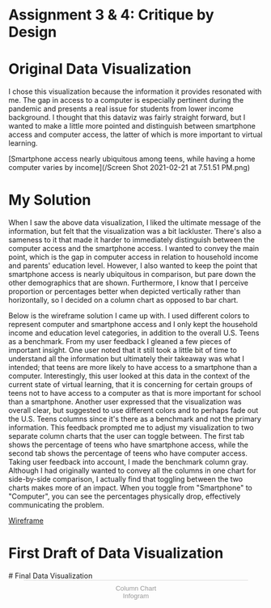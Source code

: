 # Assignment 3 & 4: Critique by Design 

# Original Data Visualization
I chose this visualization because the information it provides resonated with me. The gap in access to a computer is especially pertinent during the pandemic and presents a real issue for students from lower income background. I thought that this dataviz was fairly straight forward, but I wanted to make a little more pointed and distinguish between smartphone access and computer access, the latter of which is more important to virtual learning.

[Smartphone access nearly ubiquitous among teens, while having a home computer varies by income](/Screen Shot 2021-02-21 at 7.51.51 PM.png)

# My Solution
When I saw the above data visualization, I liked the ultimate message of the information, but felt that the visualization was a bit lackluster. There's also a sameness to it that made it harder to immediately distinguish between the computer access and the smartphone access. I wanted to convey the main point, which is the gap in computer access in relation to household income and parents' education level. However, I also wanted to keep the point that smartphone access is nearly ubiquitous in comparison, but pare down the other demographics that are shown. Furthermore, I know that I perceive proportion or percentages better when depicted vertically rather than horizontally, so I decided on a column chart as opposed to bar chart. 

Below is the wireframe solution I came up with. I used different colors to represent computer and smartphone access and I only kept the household income and education level categories, in addition to the overall U.S. Teens as a benchmark. From my user feedback I gleaned a few pieces of important insight. One user noted that it still took a little bit of time to understand all the information but ultimately their takeaway was what I intended; that teens are more likely to have access to a smartphone than a computer. Interestingly, this user looked at this data in the context of the current state of virtual learning, that it is concerning for certain groups of teens not to have access to a computer as that is more important for school than a smartphone. Another user expressed that the visualization was overall clear, but suggested to use different colors and to perhaps fade out the U.S. Teens columns since it's there as a benchmark and not the primary information. This feedback prompted me to adjust my visualization to two separate column charts that the user can toggle between. The first tab shows the percentage of teens who have smartphone access, while the second tab shows the percentage of teens who have computer access. Taking user feedback into account, I made the benchmark column gray. Although I had originally wanted to convey all the columns in one chart for side-by-side comparison, I actually find that toggling between the two charts makes more of an impact. When you toggle from "Smartphone" to "Computer", you can see the percentages physically drop, effectively communicating the problem.

[Wireframe](/wireframe.jpg)

# First Draft of Data Visualization
<div class="flourish-embed flourish-chart" data-src="visualisation/5358302"><script src="https://public.flourish.studio/resources/embed.js"></script></div>
# Final Data Visualization
<div class="infogram-embed" data-id="ecf914e1-bf22-4a22-aa18-9b695129248d" data-type="interactive" data-title="Column Chart"></div><script>!function(e,i,n,s){var t="InfogramEmbeds",d=e.getElementsByTagName("script")[0];if(window[t]&&window[t].initialized)window[t].process&&window[t].process();else if(!e.getElementById(n)){var o=e.createElement("script");o.async=1,o.id=n,o.src="https://e.infogram.com/js/dist/embed-loader-min.js",d.parentNode.insertBefore(o,d)}}(document,0,"infogram-async");</script><div style="padding:8px 0;font-family:Arial!important;font-size:13px!important;line-height:15px!important;text-align:center;border-top:1px solid #dadada;margin:0 30px"><a href="https://infogram.com/ecf914e1-bf22-4a22-aa18-9b695129248d" style="color:#989898!important;text-decoration:none!important;" target="_blank">Column Chart</a><br><a href="https://infogram.com" style="color:#989898!important;text-decoration:none!important;" target="_blank" rel="nofollow">Infogram</a></div>
